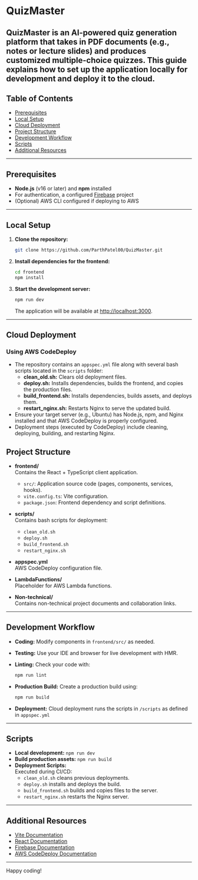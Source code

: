 # QuizMaster

QuizMaster is an AI-powered quiz generation platform that takes in PDF documents (e.g., notes or lecture slides) and produces customized multiple-choice quizzes. This guide explains how to set up the application locally for development and deploy it to the cloud.
---

## Table of Contents

- [Prerequisites](#prerequisites)
- [Local Setup](#local-setup)
- [Cloud Deployment](#cloud-deployment)
- [Project Structure](#project-structure)
- [Development Workflow](#development-workflow)
- [Scripts](#scripts)
- [Additional Resources](#additional-resources)

---

## Prerequisites

- **Node.js** (v16 or later) and **npm** installed
- For authentication, a configured [Firebase](https://firebase.google.com/docs) project
- (Optional) AWS CLI configured if deploying to AWS

---

## Local Setup

1. **Clone the repository:**

   ```bash
   git clone https://github.com/ParthPatel00/QuizMaster.git
   ```

2. **Install dependencies for the frontend:**

   ```bash
   cd frontend
   npm install
   ```

3. **Start the development server:**

   ```bash
   npm run dev
   ```

   The application will be available at [http://localhost:3000](http://localhost:3000).

---

## Cloud Deployment

### Using AWS CodeDeploy

- The repository contains an `appspec.yml` file along with several bash scripts located in the `scripts` folder:
  - **clean_old.sh:** Clears old deployment files.
  - **deploy.sh:** Installs dependencies, builds the frontend, and copies the production files.
  - **build_frontend.sh:** Installs dependencies, builds assets, and deploys them.
  - **restart_nginx.sh:** Restarts Nginx to serve the updated build.
- Ensure your target server (e.g., Ubuntu) has Node.js, npm, and Nginx installed and that AWS CodeDeploy is properly configured.
- Deployment steps (executed by CodeDeploy) include cleaning, deploying, building, and restarting Nginx.

## Project Structure

- **frontend/**  
  Contains the React + TypeScript client application.
  - `src/`: Application source code (pages, components, services, hooks).
  - `vite.config.ts`: Vite configuration.
  - `package.json`: Frontend dependency and script definitions.
  
- **scripts/**  
  Contains bash scripts for deployment:
  - `clean_old.sh`
  - `deploy.sh`
  - `build_frontend.sh`
  - `restart_nginx.sh`

- **appspec.yml**  
  AWS CodeDeploy configuration file.

- **LambdaFunctions/**  
  Placeholder for AWS Lambda functions.

- **Non-technical/**  
  Contains non-technical project documents and collaboration links.

---

## Development Workflow

- **Coding:** Modify components in `frontend/src/` as needed.
- **Testing:** Use your IDE and browser for live development with HMR.
- **Linting:** Check your code with:

  ```bash
  npm run lint
  ```

- **Production Build:** Create a production build using:

  ```bash
  npm run build
  ```

- **Deployment:** Cloud deployment runs the scripts in `/scripts` as defined in `appspec.yml`

---

## Scripts

- **Local development:** `npm run dev`
- **Build production assets:** `npm run build`
- **Deployment Scripts:**  
  Executed during CI/CD:
  - `clean_old.sh` cleans previous deployments.
  - `deploy.sh` installs and deploys the build.
  - `build_frontend.sh` builds and copies files to the server.
  - `restart_nginx.sh` restarts the Nginx server.

---

## Additional Resources

- [Vite Documentation](https://vitejs.dev/)
- [React Documentation](https://reactjs.org/)
- [Firebase Documentation](https://firebase.google.com/docs)
- [AWS CodeDeploy Documentation](https://docs.aws.amazon.com/codedeploy/latest/userguide/deployments.html)

---

Happy coding!
